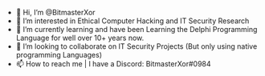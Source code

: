- 👋 Hi, I’m @BitmasterXor
- 👀 I’m interested in Ethical Computer Hacking and IT Security Research
- 🌱 I’m currently learning and have been Learning the Delphi Programming Language for well over 10+ years now. 
- 💞️ I’m looking to collaborate on IT Security Projects (But only using native programming Languages)
- 📫 How to reach me | I have a Discord: BitmasterXor#0984

<!---
BitmasterXor/BitmasterXor is a ✨ special ✨ repository because its `README.md` (this file) appears on your GitHub profile.
You can click the Preview link to take a look at your changes.
--->
